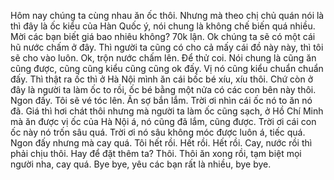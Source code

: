 Hôm nay chúng ta cùng nhau ăn ốc thôi. Nhưng mà theo chị chủ quán nói là thì đây là ốc kiểu của Hàn Quốc ý, nói chung là không chế biến quá nhiều. Mời các bạn biết giá bao nhiêu không? 70k lận. Ok chúng ta sẽ có một cái hũ nước chấm ở đây. Thì người ta cũng có cho cả mấy cái đồ này này, thì tôi sẽ cho vào luôn. Ok, trộn nước chấm lên. Để thử coi. Nói chung là cũng ăn cũng được, cũng cũng kiểu cũng cũng ok đấy. Vị nó cũng kiểu chuẩn chuẩn đấy. Thì thật ra ốc thì ở Hà Nội mình ăn cái bốc bé xíu, xíu thôi. Chứ còn ở đây là người ta làm ốc to rồi, ốc bé bằng một nửa có các con bên này thôi. Ngon đấy. Tôi sẽ vé tóc lên. Ăn sợ bắn lắm. Trời ơi nhìn cái ốc nó to ăn nó đã. Giá thì hơi chát thôi nhưng mà người ta làm ốc cũng sạch, ở Hồ Chí Minh mà ăn được vị ốc của Hà Nội á, nó cũng đã lắm, cũng được. Trời ơi cái con ốc này nó trốn sâu quá. Trời ơi nó sâu không móc được luôn á, tiếc quá. Ngon đấy nhưng mà cay quá. Tôi hết rồi. Hết rồi. Hết rồi. Cay, nước rồi thì phải chịu thôi. Hay để đặt thêm ta? Thôi. Thôi ăn xong rồi, tạm biệt mọi người nha, cay quá. Bye bye, yêu các bạn rất là nhiều, bye bye.